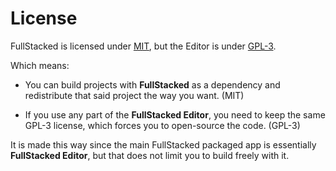 # License

FullStacked is licensed under [MIT](https://github.com/fullstackedorg/fullstacked/blob/main/LICENSE), but the Editor is under [GPL-3](https://github.com/fullstackedorg/editor/blob/main/LICENSE).

Which means:

* You can build projects with **FullStacked** as a dependency and redistribute that said project the way you want. (MIT)

* If you use any part of the **FullStacked Editor**, you need to keep the same GPL-3 license, which forces you to open-source the code. (GPL-3)

It is made this way since the main FullStacked packaged app is essentially **FullStacked Editor**, but that does not limit you to build freely with it.
